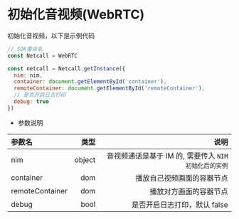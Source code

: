 # <span id="初始化音视频(WebRTC)">初始化音视频(WebRTC)</span>

初始化音视频，以下是示例代码

```js
// SDK重命名
const Netcall = WebRTC

const netcall = Netcall.getInstance({
  nim: nim,
  container: document.getElementById('container'),
  remoteContainer: document.getElementById('remoteContainer'),
  // 是否开启日志打印
  debug: true
})
```

- 参数说明

| 参数名|类型 |说明 |
| :-------- | --------:| --------:|
| nim | object| 音视频通话是基于 IM 的, 需要传入 `NIM 初始化后的实例` |
| container | dom| 播放自己视频画面的容器节点 |
| remoteContainer | dom |播放对方画面的容器节点 |
| debug| bool | 是否开启日志打印，默认 false |